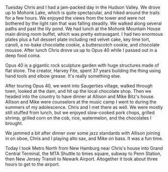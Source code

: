 <flickrshow href="https://www.flickr.com/photos/88096431@N00/sets/72157631074604116/"></flickrshow>

Tuesday Chris and I had a jam-packed day in the Hudson Valley. We drove up to Mohonk Lake, which is quite spectacular, and hiked around the trails for a few hours. We enjoyed the views from the tower and were not bothered by the light rain that was falling steadily. We walked along several paths and past the lily pond.
We had lunch at the Mohonk Mountain House main dining room buffet, which was pretty extravagant. I had two enormous plates plus a full dessert plate including red velvet cake, key lime tort, canoli, a no-bake chocolatte cookie, a butterscotch cookie, and chocolate mousse. After lunch Chris drove us up to Opus 40 while I passed out in a deep food coma.

Opus 40 is a gigantic rock sculpture garden with huge structures made of flat stone. The creator, Harvey Fite, spent 37 years building the thing using hand tools and elbow grease. It's really something else.

After touring Opus 40, we went into Saugerties village, walked through town, looked at the dam, and hit up the local chocolate shop. Then we headed into the country to have dinner at Allison and Mike Bitz's house. Allison and Mike were counselors at the music camp I went to during the summers of my adolescence. Chris and I met there as well. We were mostly still stuffed from lunch, but we enjoyed slow-cooked pork chops, grilled shrimp, grilled corn on the cob, rice, watermelon, and the chocolates I brought.

We jammed a bit after dinner over some jazz standards with Allison joining in on oboe, Chris and I playing alto sax, and Mike on bass. It was a fun time.

Today I took Metro North from New Hamburg near Chris's house into Grand Central Terminal, the MTA Shuttle to times square, subway to Penn Station, then New Jersey Transit to Newark Airport. Altogether it took about three hours to get to the airport.
